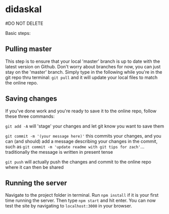 # didaskal

#DO NOT DELETE

Basic steps:

## Pulling master

This step is to ensure that your local 'master' branch is up to date with the latest version on Github. Don't worry about branches for now, you can just stay on the 'master' branch. Simply type in the following while you're in the git repo thru terminal: `git pull` and it will update your local files to match the online repo.

## Saving changes

If you've done work and you're ready to save it to the online repo, follow these three commands:

`git add -A` will 'stage' your changes and let git know you want to save them

`git commit -m '(your message here)'` this commits your changes, and you can (and should) add a message describing your changes in the commit, such as `git commit -m 'update readme with git tips for zach'`... traditionally the message is written in present tense

`git push` will actually push the changes and commit to the online repo where it can then be shared

## Running the server

Navigate to the project folder in terminal. Run `npm install` if it is your first time running the server. Then type `npm start` and hit enter. You can now test the site by navigating to `localhost:3000` in your browser.
